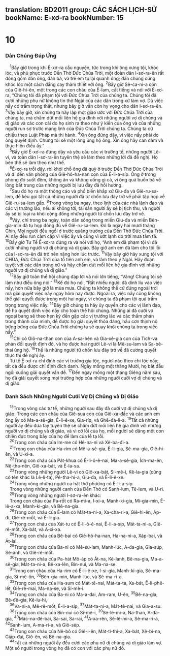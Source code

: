 translation: BD2011
group: CÁC SÁCH LỊCH-SỬ
bookName: E-xơ-ra 
bookNumber: 15
-------

<div class="title"><h1>10</h1><h3>Dân Chúng Ðáp Ứng</h3></div>
<span class="verse exo_10_1"> <sup>1</sup>Bấy giờ trong khi Ê-xơ-ra cầu nguyện, tức trong khi ông xưng tội, khóc lóc, và phủ phục trước Ðền Thờ Ðức Chúa Trời, một đoàn dân I-sơ-ra-ên rất đông gồm đàn ông, đàn bà, và trẻ em tụ lại quanh ông; dân chúng cũng khóc lóc một cách đắng cay thảm thiết với ông. </span>
<span class="verse exo_10_2"><sup>2</sup>Bấy giờ Sê-ca-ni-a con của Giê-hi-ên, một trong các con cháu của Ê-lam, cất tiếng và nói với Ê-xơ-ra, “Chúng tôi đã phạm tội với Ðức Chúa Trời của chúng ta. Chúng tôi đã cưới những phụ nữ không tin thờ Ngài của các dân trong xứ làm vợ. Dù việc nầy có trầm trọng thật, nhưng bây giờ vẫn còn hy vọng cho dân I-sơ-ra-ên. </span>
<span class="verse exo_10_3"><sup>3</sup>Vậy bây giờ, xin chúng ta hãy lập một giao ước với Ðức Chúa Trời của chúng ta, mà chấm dứt mối liên hệ gia đình với những người vợ dị chủng và dị giáo và các con cái do họ sinh ra theo như ý kiến của ông và của những người run sợ trước mạng lịnh của Ðức Chúa Trời chúng ta. Chúng ta cứ chiếu theo Luật Pháp mà thi hành. </span>
<span class="verse exo_10_4"><sup>4</sup>Xin ông đứng dậy, vì việc nầy phải do ông quyết định. Chúng tôi sẽ một lòng ủng hộ ông. Xin ông hãy can đảm và thực hiện điều ấy.”<br/></span>
<span class="verse exo_10_5"> <sup>5</sup>Bấy giờ Ê-xơ-ra đứng dậy và yêu cầu các vị trưởng tế, những người Lê-vi, và toàn dân I-sơ-ra-ên tuyên thệ sẽ làm theo những lời đã đề nghị. Họ bèn thề sẽ làm theo như thế.<br/></span>
<span class="verse exo_10_6"> <sup>6</sup>Ê-xơ-ra trỗi dậy, rời khỏi chỗ ông đã quỳ ở trước Ðền Thờ Ðức Chúa Trời và đi đến văn phòng của Giê-hô-ha-nan con của Ê-li-a-síp. Ông ở trong phòng đó suốt đêm, không ăn và không uống gì cả, vì ông quá buồn bã về lòng bất trung của những người bị lưu đày đã hồi hương.<br/></span>
<span class="verse exo_10_7"> <sup>7</sup>Sau đó họ ra một thông cáo và phổ biến khắp xứ Giu-đa và Giê-ru-sa-lem, để kêu gọi tất cả những người đã từ chốn lưu đày trở về phải tập họp về Giê-ru-sa-lem gấp. </span>
<span class="verse exo_10_8"><sup>8</sup>Trong vòng ba ngày, theo lịnh của các nhà lãnh đạo và các vị trưởng lão, nếu ai không tới, tài sản người ấy sẽ bị tịch thu, và người ấy sẽ bị loại ra khỏi cộng đồng những người từ chốn lưu đày trở về.<br/></span>
<span class="verse exo_10_9"> <sup>9</sup>Vậy, chỉ trong ba ngày, toàn dân sống trong miền Giu-đa và miền Bên-gia-min đã tụ họp đông đủ về Giê-ru-sa-lem. Ðó là ngày hai mươi tháng Chín. Mọi người đều ngồi ở trước quảng trường của Ðền Thờ Ðức Chúa Trời. Ai nấy đều run cầm cập vì việc ấy và cũng vì ướt lạnh do trời mưa tầm tã. </span>
<span class="verse exo_10_10"><sup>10</sup>Bấy giờ Tư Tế Ê-xơ-ra đứng ra và nói với họ, “Anh em đã phạm tội vì đã cưới những người vợ dị chủng và dị giáo. Bây giờ anh em đã làm cho tội lỗi của I-sơ-ra-ên đã trở nên nặng hơn lúc trước. </span>
<span class="verse exo_10_11"><sup>11</sup>Vậy bây giờ hãy xưng tội với CHÚA, Ðức Chúa Trời của tổ tiên anh em, và làm theo ý Ngài. Hãy đoạn tuyệt với các dân trong xứ và hãy chấm dứt mối liên hệ gia đình với những người vợ dị chủng và dị giáo.”<br/></span>
<span class="verse exo_10_12"> <sup>12</sup>Bấy giờ toàn thể hội chúng đáp lời và nói lớn tiếng, “Vâng! Chúng tôi sẽ làm như điều ông nói.” </span>
<span class="verse exo_10_13"><sup>13</sup>Kế đó họ nói, “Rất nhiều người đã dính líu vào việc nầy, hơn nữa bây giờ là mùa mưa. Chúng ta không thể cứ đứng ngoài trời mà giải quyết việc nầy ngay hôm nay được. Ngoài ra, việc nầy cũng không thể giải quyết được trong một hai ngày, vì chúng ta đã phạm tội quá trầm trọng trong việc nầy. </span>
<span class="verse exo_10_14"><sup>14</sup>Bây giờ chúng ta hãy ủy quyền cho các vị lãnh đạo, để họ quyết định việc nầy cho toàn thể hội chúng. Những ai đã cưới vợ ngoại bang sẽ theo hẹn kỳ đến gặp các vị trưởng lão và các thẩm phán trong thành của mình, để được họ giải quyết thỏa đáng, hầu cơn thịnh nộ bừng bừng của Ðức Chúa Trời chúng ta sẽ quay khỏi chúng ta trong việc nầy.”<br/></span>
<span class="verse exo_10_15"> <sup>15</sup>Chỉ có Giô-na-than con của A-sa-hên và Gia-xê-gia con của Tích-va phản đối quyết định đó, và họ được hai người Lê-vi là Mê-su-lam và Sa-bê-thai ủng hộ. </span>
<span class="verse exo_10_16"><sup>16</sup>Thế là những người từ chốn lưu đày trở về đã cương quyết thực thi đề nghị ấy.<br/> Tư tế Ê-xơ-ra chỉ định các vị trưởng gia tộc, người nào theo chi tộc nấy; tất cả đều được chỉ định đích danh. Ngày mồng một tháng Mười, họ bắt đầu ngồi xuống giải quyết vấn đề. </span>
<span class="verse exo_10_17"><sup>17</sup>Ðến ngày mồng một tháng Giêng năm sau, họ đã giải quyết xong mọi trường hợp của những người cưới vợ dị chủng và dị giáo.<br/></span>
<div class="title"><h3>Danh Sách Những Người Cưới Vợ Dị Chủng và Dị Giáo</h3></div>
<span class="verse exo_10_18"> <sup>18</sup>Trong vòng các tư tế, những người sau đây đã cưới vợ dị chủng và dị giáo: Trong các con cháu của Giê-sua con của Giô-xa-đắc và các anh em ông ấy có Ma-a-sê-gia, Ê-li-ê-xe, Gia-ríp, và Ghê-đa-li-a. </span>
<span class="verse exo_10_19"><sup>19</sup>Tất cả những người ấy đều đưa tay tuyên thệ sẽ chấm dứt mối liên hệ gia đình với những người vợ dị chủng và dị giáo, và vì cớ lỗi của họ, mỗi người sẽ dâng một con chiên đực trong bầy của họ để làm của lễ tạ lỗi.<br/></span>
<span class="verse exo_10_20"> <sup>20</sup>Trong con cháu của Im-me có Hê-na-ni và Xê-ba-đi-a.<br/></span>
<span class="verse exo_10_21"> <sup>21</sup>Trong con cháu của Ha-rim có Mê-a-sê-gia, Ê-li-gia, Sê-ma-gia, Giê-hi-ên, và U-xi-a.<br/></span>
<span class="verse exo_10_22"> <sup>22</sup>Trong con cháu của Pát-khua có Ê-li-ô-ê-nai, Ma-a-sê-gia, Ích-ma-ên, Nê-tha-nên, Giô-xa-bát, và Ê-la-sa.<br/></span>
<span class="verse exo_10_23"> <sup>23</sup>Trong vòng những người Lê-vi có Giô-xa-bát, Si-mê-i, Kê-la-gia (cũng có tên khác là Lê-li-ta), Pê-tha-hi-a, Giu-đa, và Ê-li-ê-xe.<br/></span>
<span class="verse exo_10_24"> <sup>24</sup>Trong vòng những người ca hát thờ phượng có Ê-li-a-síp.<br/> Trong vòng những người canh cửa Ðền Thờ có Sanh-lum, Tê-lem, và U-ri.<br/></span>
<span class="verse exo_10_25"> <sup>25</sup>Trong vòng những người I-sơ-ra-ên khác:<br/> Trong con cháu của Pa-rốt có Ra-mi-a, I-xi-a, Manh-ki-gia, Mi-gia-min, Ê-lê-a-xa, Manh-ki-gia, và Bê-na-gia.<br/></span>
<span class="verse exo_10_26"> <sup>26</sup>Trong con cháu của Ê-lam có Mát-ta-ni-a, Xa-cha-ri-a, Giê-hi-ên, Áp-đi, Giê-rê-mốt, và Ê-li-gia.<br/></span>
<span class="verse exo_10_27"> <sup>27</sup>Trong con cháu của Xát-tu có Ê-li-ô-ê-nai, Ê-li-a-síp, Mát-ta-ni-a, Giê-rê-mốt, Xa-bát, và A-xi-xa.<br/></span>
<span class="verse exo_10_28"> <sup>28</sup>Trong con cháu của Bê-bai có Giê-hô-ha-nan, Ha-na-ni-a, Xáp-bai, và Át-lai.<br/></span>
<span class="verse exo_10_29"> <sup>29</sup>Trong con cháu của Ba-ni có Mê-su-lam, Manh-lúc, A-đa-gia, Gia-súp, Sê-anh, và Giê-rê-mốt.<br/></span>
<span class="verse exo_10_30"> <sup>30</sup>Trong con cháu của Pa-hát Mô-áp có Át-na, Kê-lanh, Bê-na-gia, Ma-a-sê-gia, Mát-ta-ni-a, Bê-xa-lên, Bin-nui, và Ma-na-se.<br/></span>
<span class="verse exo_10_31"> <sup>31</sup>Trong con cháu của Ha-rim có Ê-li-ê-xe, I-si-gia, Manh-ki-gia, Sê-ma-gia, Si-mê-ôn, </span>
<span class="verse exo_10_32"><sup>32</sup>Bên-gia-min, Manh-lúc, và Sê-ma-ri-a.<br/></span>
<span class="verse exo_10_33"> <sup>33</sup>Trong con cháu của Ha-sum có Mát-tê-nai, Mát-ta-ta, Xa-bát, Ê-li-phê-lết, Giê-rê-mai, Ma-na-se, và Si-mê-i.<br/></span>
<span class="verse exo_10_34"> <sup>34</sup>Trong con cháu của Ba-ni có Ma-a-đai, Am-ram, U-ên, </span>
<span class="verse exo_10_35"><sup>35</sup>Bê-na-gia, Bê-đê-gia, Kê-lu-hi,<br/></span>
<span class="verse exo_10_36"> <sup>36</sup>Va-ni-a, Mê-rê-mốt, Ê-li-a-síp, </span>
<span class="verse exo_10_37"><sup>37</sup>Mát-ta-ni-a, Mát-tê-nai, và Gia-a-su.<br/></span>
<span class="verse exo_10_38"> <sup>38</sup>Trong con cháu của Bin-nui có Si-mê-i, </span>
<span class="verse exo_10_39"><sup>39</sup>Sê-lê-mi-a, Na-than, A-đa-gia, </span>
<span class="verse exo_10_40"><sup>40</sup>Mác-na-đê-bai, Sa-sai, Sa-rai, </span>
<span class="verse exo_10_41"><sup>41</sup>A-xa-rên, Sê-lê-mi-a, Sê-ma-ri-a, </span>
<span class="verse exo_10_42"><sup>42</sup>Sanh-lum, A-ma-ri-a, và Giô-sép.<br/></span>
<span class="verse exo_10_43"> <sup>43</sup>Trong con cháu của Nê-bô có Giê-i-ên, Mát-ti-thi-a, Xa-bát, Xê-bi-na, Giáp-đai, Giô-ên, và Bê-na-gia.<br/></span>
<span class="verse exo_10_44"> <sup>44</sup>Tất cả những người ấy đều cưới các phụ nữ dị chủng và dị giáo làm vợ. Một số người trong vòng họ đã có con với các phụ nữ đó.<br/></span>
